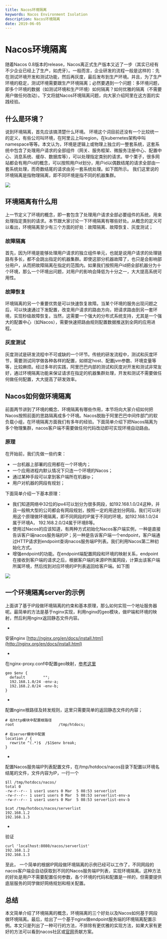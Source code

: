 ```yaml
---
title: Nacos环境隔离
keywords: Nacos Environment Isolation
description: Nacos环境隔离
date: 2019-06-05
---
```


# Nacos环境隔离

随着Nacos 0.8版本的release，Nacos离正式生产版本又近了一步（其实已经有不少企业已经上了生产，如虎牙）。一般而言，企业研发的流程一般是这样的：先在测试环境开发和测试功能，然后再灰度，最后发布到生产环境。并且，为了生产环境的稳定，测试环境需要跟生产环境隔离；必然要遇到一个问题：多环境问题，即多个环境的数据（如测试环境和生产环境）如何隔离？如何优雅的隔离（不需要用户做任何改动）。下文将就Nacos环境隔离问题，向大家介绍阿里在这方面的实践经验。

[]()<a name="d0eabe32"></a>
## 什么是环境？

说到环境隔离，首先应该搞清楚什么环境。 环境这个词目前还没有一个比较统一的定义，有些公司叫环境，在阿里云上叫region，在kubernetes架构中叫namespace等等。本文认为，环境是逻辑上或物理上独立的一整套系统，这套系统中包含了处理用户请求的全部组件（网关、服务框架、微服务注册中心、配置中心、消息系统、缓存、数据库等），可以处理指定类别的请求。举个栗子，很多网站都会有用户id的概念，可以按照用户id划分，用户id以偶数结尾的请求全部由一套系统处理，而奇数结尾的请求由另一套系统处理。如下图所示。 我们这里说的环境隔离是指物理隔离，即不同环境是指不同的机器集群。



![](https://cdn.nlark.com/yuque/0/2019/png/333810/1559699207043-bff71a91-b187-489e-a3c4-79322913fd54.png#alt=undefined)

[]()<a name="efec68f6"></a>
## 环境隔离有什么用

上一节定义了环境的概念，即一套包含了处理用户请求全部必要组件的系统，用来处理指定类别的请求。本节跟大家讨论一下环境隔离有哪些好处。从概念的定义可以看出，环境隔离至少有三个方面的好处：故障隔离、故障恢复、灰度测试；

[]()<a name="dbbde2aa"></a>
### 故障隔离

首先，因为环境是能够处理用户请求的独立组件单元，也就是说用户请求的处理链路有多长，都不会跳出指定的机器集群。即使这部分机器故障了，也只是会影响部分用户，从而把故障隔离在指定的范围内。如果我们按照用户id把全部机器分为十个环境，那么一个环境出问题，对用户的影响会降低为十分之一，大大提高系统可用性。

[]()<a name="e443c432"></a>
### 故障恢复

环境隔离的另一个重要优势是可以快速恢复故障。当某个环境的服务出现问题之后，可以快速通过下发配置，改变用户请求的路由方向，把请求路由到另一套环境，实现秒级故障恢复。当然，这需要一个强大的分布式系统支持，尤其是一个强大的配置中心（如Nacos），需要快速把路由规则配置数据推送到全网的应用进程。

[]()<a name="385e0b0a"></a>
### 灰度测试

灰度测试是研发流程中不可或缺的一个环节。传统的研发流程中，测试和灰度环节，需要测试同学做各种各样的配置，如绑定host、配置jvm参数、环境变量等等，比较麻烦。经过多年的实践，阿里巴巴内部的测试和灰度对开发和测试非常友好，通过环境隔离功能来保证请求在指定的机器集群处理，开发和测试不需要做任何做任何配置，大大提高了研发效率。

[]()<a name="37555cc2"></a>
## Nacos如何做环境隔离

前面两节讲到了环境的概念、环境隔离有哪些作用，本节将向大家介绍如何把Nacos按照前面的思路隔离成多个环境。Nacos脱胎于阿里巴巴中间件部门的软负载小组，在环境隔离方面我们有多年的经验。下面简单介绍下把Nacos隔离为多个物理集群，nacos客户端不需要做任何代码改动即可实现环境自动路由。

[]()<a name="b6724cff"></a>
### 原理

在开始前，我们先做一些约束：

- 一台机器上部署的应用都在一个环境内；
- 一个应用进程内默认情况下只连一个环境的Nacos；
- 通过某种手段可以拿到客户端所在机器ip；
- 用户对机器的网段有规划；

下面简单介绍一下基本原理：

- 我们知道网络中32位的ipv4可以划分为很多网段，如192.168.1.0/24这种，并且一般稍大型的公司都会有网段规划，按照一定的用途划分网段。我们可以利用这个原理做环境隔离，即不同网段的IP属于不同的环境，如192.168.1.0/24属于环境A， 192.168.2.0/24属于环境B等。
- 使用过Nacos的应该知道，有两种方式初始化Nacos客户端实例，一种是直接告诉客户端nacos服务端的IP；另一种是告诉客户端一个endpoint，客户端通过HTTP请求到endpoint查询nacos服务端IP列表。我们利用Nacos第二种初始化方式。
- 增强endpoint的功能。在endpoint端配置网段和环境的映射关系，endpoint在接收到客户端的请求之后，根据客户端的来源IP所属网段，计算出该客户端所属环境，然后找到对应环境的IP列表返回给客户端。如下图

![](https://cdn.nlark.com/yuque/0/2019/png/333810/1559699221719-b127d968-2374-4fad-b433-733f47642bf0.png#alt=undefined)

[]()<a name="f172b185"></a>
## 一个环境隔离server的示例

上面讲了基于IP段做环境隔离的约束和基本原理，那么如何实现一个地址服务器呢。最简单的方法是基于nginx实现，利用nginx的geo模块，做IP端和环境的映射，然后利用nginx返回静态文件内容。

-
安装nginx [http://nginx.org/en/docs/install.html](http://nginx.org/en/docs/install.html)

-
在nginx-proxy.conf中配置geo映射，[参考这里](http://nginx.org/en/docs/http/ngx_http_geo_module.html)
```
geo $env {
  default        "";
  192.168.1.0/24 -env-a;
  192.168.2.0/24 -env-b;
}
```


-
配置nginx根路径及转发规则，这里只需要简单的返回静态文件的内容；
```
# 在http模块中配置根路径
root                    /tmp/htdocs;

# 在server模块中配置
location / {
  rewrite ^(.*)$  /$1$env break;
}
```


-
配置Nacos服务端IP列表配置文件，在/tmp/hotdocs/nacos目录下配置以环境名结尾的文件，文件内容为IP，一行一个
```
$ll /tmp/hotdocs/nacos/
total 0
-rw-r--r-- 1 user1 users 0 Mar  5 08:53 serverlist
-rw-r--r-- 1 user1 users 0 Mar  5 08:53 serverlist-env-a
-rw-r--r-- 1 user1 users 0 Mar  5 08:53 serverlist-env-b

$cat /tmp/hotdocs/nacos/serverlist
192.168.1.2
192.168.1.3
```


-
验证


```
curl 'localhost:8080/nacos/serverlist'
192.168.1.2
192.168.1.3
```

至此， 一个简单的根据IP网段做环境隔离的示例已经可以工作了，不同网段的nacos客户端会自动获取到不同的Nacos服务端IP列表，实现环境隔离。这种方法的好处是用户不需要配置任何参数，各个环境的代码和配置是一样的，但需要提供底层服务的同学做好网络规划和相关配置。

[]()<a name="25f9c7fa"></a>
## 总结

本文简单介绍了环境隔离的概念，环境隔离的三个好处以及Nacos如何基于网段做环境隔离。最后，给出了一个基于nginx做endpoint服务端的环境隔离配置示例。本文只是列出了一种可行的方法，不排除有更优雅的实现方法，如果大家有更好的方法可以看到nacos社区或[官网](naocs.io)贡献方案。
